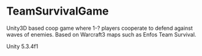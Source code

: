 # TeamSurvivalGame



Unity3D based coop game where 1-? players cooperate to defend against waves of enemies. Based on Warcraft3 maps such as Enfos Team Survival.

Unity 5.3.4f1
